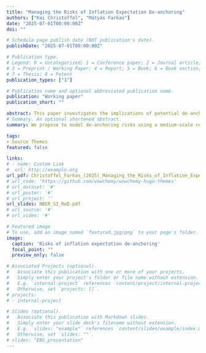 ```yaml
---
title: "Managing the Risks of Inflation Expectation De-anchoring"
authors: ["Kai Christoffel", "Mátyás Farkas"]
date: "2025-07-01T00:00:00Z"
doi: ""

# Schedule page publish date (NOT publication's date).
publishDate: "2025-07-01T00:00:00Z"

# Publication type.
# Legend: 0 = Uncategorized; 1 = Conference paper; 2 = Journal article;
# 3 = Preprint / Working Paper; 4 = Report; 5 = Book; 6 = Book section;
# 7 = Thesis; 8 = Patent
publication_types: ["1"]

# Publication name and optional abbreviated publication name.
publication: "Working paper"
publication_short: ""

abstract: This paper investigates the implications of potential de-anchoring of medium-term inflation expectations for monetary policy. We propose a monetary policy framework, where the central bank considers de-anchoring risks in a regime switching model. We derive the optimal monetary policy strategy. Optimal monetary policy equates the welfare losses of a more forceful reaction to inflation with the welfare gains of safeguarding credibility. We propose to model de-anchoring risks using a medium-scale regime-switching DSGE model and derive a model-based approach to assess risks of inflation expectation de-anchoring from a real time perspective. We revisit the post-COVID inflation episode and conclude that an explicit looking-through strategy would have raised de-anchoring risks in the euro area to a limited extent.
# Summary. An optional shortened abstract.
summary: We propose to model de-anchoring risks using a medium-scale regime-switching DSGE model and derive a model-based approach to assess risks of inflation expectation de-anchoring from a real time perspective.

tags:
- Source Themes
featured: false

links:
# - name: Custom Link
#  url: http://example.org
url_pdf: Christoffel_Farkas_(2025)_Managing_the_Risks_of_Inflation_Expectation_De_anchoring.pdf
# url_code: 'https://github.com/wowchemy/wowchemy-hugo-themes'
# url_dataset: '#'
# url_poster: '#'
# url_project: ''
url_slides: NBER_SI_RoD.pdf
# url_source: '#'
# url_video: '#'

# Featured image
# To use, add an image named `featured.jpg/png` to your page's folder. 
image:
  caption: 'Risks of inflation expectation de-anchoring'
  focal_point: ""
  preview_only: false

# Associated Projects (optional).
#   Associate this publication with one or more of your projects.
#   Simply enter your project's folder or file name without extension.
#   E.g. `internal-project` references `content/project/internal-project/index.md`.
#   Otherwise, set `projects: []`.
# projects:
# - internal-project

# Slides (optional).
#   Associate this publication with Markdown slides.
#   Simply enter your slide deck's filename without extension.
#   E.g. `slides: "example"` references `content/slides/example/index.md`.
#   Otherwise, set `slides: ""`.
# slides: "EBS_presentation"
---
```


